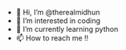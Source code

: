 - 👋 Hi, I’m @therealmidhun
- 👀 I’m interested in coding 
- 🌱 I’m currently learning python 
- 📫 How to reach me !!

<!---
therealmidhun/therealmidhun is a ✨ special ✨ repository because its `README.md` (this file) appears on your GitHub profile.
You can click the Preview link to take a look at your changes.
--->
